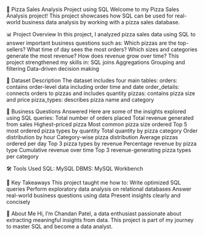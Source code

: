 🍕 Pizza Sales Analysis Project using SQL
Welcome to my Pizza Sales Analysis project!
This project showcases how SQL can be used for real-world business data analysis by working with a pizza sales database.


📊 Project Overview
In this project, I analyzed pizza sales data using SQL to answer important business questions such as:
Which pizzas are the top-sellers?
What time of day sees the most orders?
Which sizes and categories generate the most revenue?
How does revenue grow over time?
This project strengthened my skills in:
SQL joins
Aggregations
Grouping and filtering
Data-driven decision making


🧩 Dataset Description
The dataset includes four main tables:
orders: contains order-level data including order time and date
order_details: connects orders to pizzas and includes quantity
pizzas: contains pizza size and price
pizza_types: describes pizza name and category


🧠 Business Questions Answered
Here are some of the insights explored using SQL queries:
Total number of orders placed
Total revenue generated from sales
Highest-priced pizza
Most common pizza size ordered
Top 5 most ordered pizza types by quantity
Total quantity by pizza category
Order distribution by hour
Category-wise pizza distribution
Average pizzas ordered per day
Top 3 pizza types by revenue
Percentage revenue by pizza type
Cumulative revenue over time
Top 3 revenue-generating pizza types per category


🛠 Tools Used
SQL: MySQL
DBMS: MySQL Workbench 


🚀 Key Takeaways
This project taught me how to:
Write optimized SQL queries
Perform exploratory data analysis on relational databases
Answer real-world business questions using data
Present insights clearly and concisely


👤 About Me
Hi, I’m Chandan Patel, a data enthusiast passionate about extracting meaningful insights from data.
This project is part of my journey to master SQL and become a data analyst.
